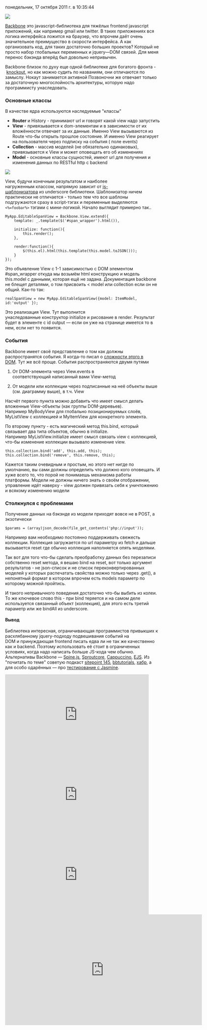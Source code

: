 понедельник, 17 октября 2011 г. в 10:35:44

![](../img/Pasted%20image%2020241016183217.png)

[Backbone](http://documentcloud.github.com/backbone/) это javascript-библиотека для тяжёлых frontend javascript приложений, как например gmail или twitter. В таких приложениях вся логика интерфейса ложится на браузер, что впрочем даёт очень значительное преимущество в скорости интерфейса. А как организовать код, для таких достаточно больших проектов? Который не просто набор глобальных переменных и jquery—DOM связей. Для меня перенос бэкэнда вперёд был довольно непривычен.

Backbone близок по духу еще одной библиотеке для богатого фронта - [knockout](http://knockoutjs.com/), но как можно судить по названиям, они отличаются по замыслу. Нокаут занимается активной Позвоночни же отвечает только за достаточную многослойность архитектуры, которую надо программисту унаследовать.

### Основные классы

В качестве ядра используются наследуемые "классы"

- **Router** и History - принимают url и говорят какой view надо запустить
- **View** - привязывается к dom-элементам и в зависимости от их вложённости отвечает за их данные. Именно View вызываются из Route что-бы открыть прошлое состояние. И именно View реагирует на пользователя через подписку на события ( поле events)
- **Collection** - массив моделей (не обязательно одинаковых), привязывается к View и может оповещать его об изменениях
- **Model** - основные классы сущностей, имеют url для получения и изменения данных по RESTful http с backend

![](../img/Pasted%20image%2020241016183231.png)


View, будучи конечным результатом и наиболее нагруженным классом, напрямую зависит от [js-шаблонизатора](http://documentcloud.github.com/underscore/#template) из underscore библиотеки. Шаблонизатор ничем практически не отличается - только тем что все шаблоны подгружаются сразу в script-тэгах и переменные выделяются `<%=foobar%>` тэгами с мини-логикой. Начало выглядит примерно так..

```
MyApp.EditableSpanView = Backbone.View.extend({
    template: _.template($('#span_wrapper').html()), 
    
    initialize: function(){
        this.render();
    },
    
    render:function(){
        $(this.el).html(this.template(this.model.toJSON()));
    }
});
```

Это объявление View с 1-1 зависимостью с DOM элементом #span_wrapper откуда мы возьмём html конструкцию и модель this.model с данными, которая ещё не задана. Документация backbone не блещет деталями, о том присвоить < model или collection если он не общий. Как-то так:

```
realSpanView = new MyApp.EditableSpanView({model: ItemModel, id:'output' });
```

Это реализация View. Тут выполнится унаследованные конструктор initialize и рисование в render. Результат будет в элементе с id output — если он уже на странице имеется то в нем, если нет то появится.  

### События

Backbone имеет своё представление о том как должны распространятся события. Я когда-то писал о [сложности этого в DOM](http://kurapov.name/rus/technology/ui/js/onclick_event_order/). Тут же всё проще. События распространяются двумя путями

1. От DOM-элемента через View.events в соответствующий написанный вами View-метод  
    
2. От модели или коллекции через подписанные на неё объекты выше (см. диаграмму выше), в т.ч. View

Насчёт первого пункта можно добавить что имеет смысл делать вложенные View-объекты (как группы DOM-деревьев). Например MyBodyView для глобально позиционируемых слоёв, MyListView с коллекцией и MyItemView для конкретного элемента.

По второму пункту - есть магический метод this.bind, который связывает два типа объектов, обычно в initialize. Например MyListView.initialize имеет смысл связать view с коллекцией, что-бы изменение коллекции вызывало изменение view. 

  

```
this.collection.bind('add', this.add, this); 
this.collection.bind('remove', this.remove, this);
```

Кажется таким очевидным и простым, но этого нет нигде по умолчанию, вы сами должны определить что должно кого оповещать. И хуже всего то, что порой не понимаешь механизма работы платформы. Модели не должны ничего знать о своём отображении, управление идёт наверху - view должен привязать себя к уничтожению и всякому изменению модели

### Столкнулся с проблемами

Получение данных на бэкэнде из модели приходят вовсе не в POST, а экзотически

```
$params = (array)json_decode(file_get_contents('php://input'));
```

Например вам необходимо постоянно поддерживать свежесть коллекции. Коллекция загружается по url параметру из fetch и дальше вызывается reset где обычно коллекция наполняется опять моделями. 

Так вот для того что-бы сделать преобработку данных без перезаписи собственно reset метода, я вешаю bind на reset, вот только аргумент результатов - не json-список и не список переконвертированных моделей у которых распечатать свойства можно только через .get(), а непонятный формат в котором впрочем есть models параметр по которому можной пройтись.

И такого непривычного поведения достаточно что-бы выбить из колеи. То же ключевое слово this - при bind теряется и на самом деле используется связанный объект (коллекция), для этого есть третий параметр или же bindAll из underscore.

#### Вывод

Библиотека интересная, ограничивающая программистов привыкших к расхлябанному jquery-подходу подвешивания событий на DOM и принуждающая frontend писать едва ли не так же качественно как и backend. Поэтому использовать её стоит в ограниченных условиях, когда надо написать больше JS-кода чем обычно. Альтернативы Backbone — [Spine.js](http://spinejs.com/), [Sproutcore](http://www.sproutcore.com/), [Cappuccino](http://cappuccino.org/), [EJS](http://embeddedjs.com/getting_started.html). Из "почитать по теме" советую подкаст [sitepoint 145](http://www.sitepoint.com/podcast-145-backbone-js-fundamentals-with-addy-osmani/), [bbtutorials](http://backbonetutorials.com/), [хабр](http://habrahabr.ru/blogs/javascript/118782/), а для особо одарённых — про [тестирование с Jasmine](http://tinnedfruit.com/2011/03/03/testing-backbone-apps-with-jasmine-sinon.html).

<iframe width="467" height="260" src="https://www.youtube.com/embed/258gBoR734U" title="Backbone.js walkthrough of Models and Views (Part 1/2)" frameborder="0" allow="accelerometer; autoplay; clipboard-write; encrypted-media; gyroscope; picture-in-picture; web-share" referrerpolicy="strict-origin-when-cross-origin" allowfullscreen></iframe>

<iframe width="467" height="260" src="https://www.youtube.com/embed/XGGIc800WFM" title="Backbone.js walkthrough of Models and Views (Part 2/2)" frameborder="0" allow="accelerometer; autoplay; clipboard-write; encrypted-media; gyroscope; picture-in-picture; web-share" referrerpolicy="strict-origin-when-cross-origin" allowfullscreen></iframe>

<iframe width="467" height="260" src="https://www.youtube.com/embed/lPiM4T1lR58" title="Using Backbone.js with Rails: Patterns from the Wild by Sarah Mei" frameborder="0" allow="accelerometer; autoplay; clipboard-write; encrypted-media; gyroscope; picture-in-picture; web-share" referrerpolicy="strict-origin-when-cross-origin" allowfullscreen></iframe>

<iframe title="vimeo-player" src="https://player.vimeo.com/video/28096809?h=40c7590e64" width="640" height="360" frameborder="0"    allowfullscreen></iframe>
